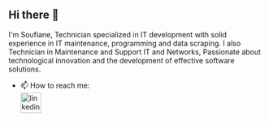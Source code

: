 ## Hi there 👋

I'm Soufiane, Technician specialized in IT development with solid experience in IT maintenance, programming and data scraping. 
I also Technician in Maintenance and Support IT and Networks, Passionate about technological innovation and the development of effective software solutions.

- 📫 How to reach me:   
[<img src='https://cdn.jsdelivr.net/npm/simple-icons@3.0.1/icons/linkedin.svg' alt='linkedin' height='40'>](https://www.linkedin.com/in/soufiane-babty-284941209/)  
